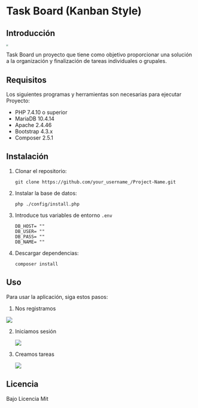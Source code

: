 

# Task Board (Kanban Style)

## Introducción

<div><img src="https://i.imgur.com/5hQPees.png" style="zoom:33%;" /></div>

Task Board un proyecto que tiene como objetivo proporcionar una solución a la organización y finalización de tareas individuales o grupales.

## Requisitos

Los siguientes programas y herramientas son necesarias para ejecutar Proyecto:
- PHP 7.4.10 o superior
- MariaDB 10.4.14
- Apache 2.4.46
- Bootstrap 4.3.x
- Composer 2.5.1

## Instalación

1. Clonar el repositorio:

   ```
   git clone https://github.com/your_username_/Project-Name.git
   ```

2. Instalar la base de datos:

   ```
   php ./config/install.php
   ```

3. Introduce tus variables de entorno `.env`

   ```
   DB_HOST= ""
   DB_USER= ""
   DB_PASS= ""
   DB_NAME= ""
   ```

4. Descargar dependencias:

   ```
   composer install
   ```

## Uso

Para usar la aplicación, siga estos pasos:
1.  Nos registramos

   ![](https://i.imgur.com/2KIte9c.png)

2. Iniciamos sesión

   ![](https://i.imgur.com/ULjpLbp.png)

3. Creamos tareas

   ![](https://i.imgur.com/QN3kf9t.png)

## Licencia
Bajo Licencia Mit
